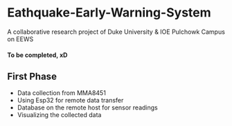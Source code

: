 # Eathquake-Early-Warning-System
A collaborative research project of Duke University &amp; IOE Pulchowk Campus on EEWS

#### To be completed, xD

## First Phase
- Data collection from MMA8451 
- Using Esp32 for remote data transfer 
- Database on the remote host for sensor readings
- Visualizing the collected data

